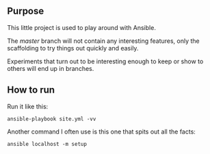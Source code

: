 ## Purpose

This little project is used to play around with Ansible.

The _master_ branch will not contain any interesting features,
only the scaffolding to try things out quickly and easily.

Experiments that turn out to be interesting enough to keep or
show to others will end up in branches.

## How to run

Run it like this:
```
ansible-playbook site.yml -vv
```

Another command I often use is this one that spits out all the facts:
```
ansible localhost -m setup
```
